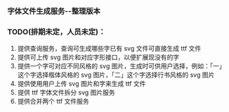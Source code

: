 ### 字体文件生成服务--整理版本

### TODO(排期未定，人员未定)：

1. 提供查询服务，查询可生成哪些字已有 svg 文件可直接生成 ttf 文件
2. 提供可上传 svg 图片和对应字形接口，以便扩展现没有的字
3. 提供一个字可对应不同风格的 svg 图片，生成时可供用户选择，例如：「一」这个字选择楷体风格的 svg 图片，「二」这个字选择行书风格的 svg 图片
4. 提供使用用户上传 svg 图片和字来生成 ttf 文件
5. 提供 ttf 字体文件拆分 svg 图片服务
6. 提供合并两个 ttf 文件服务
